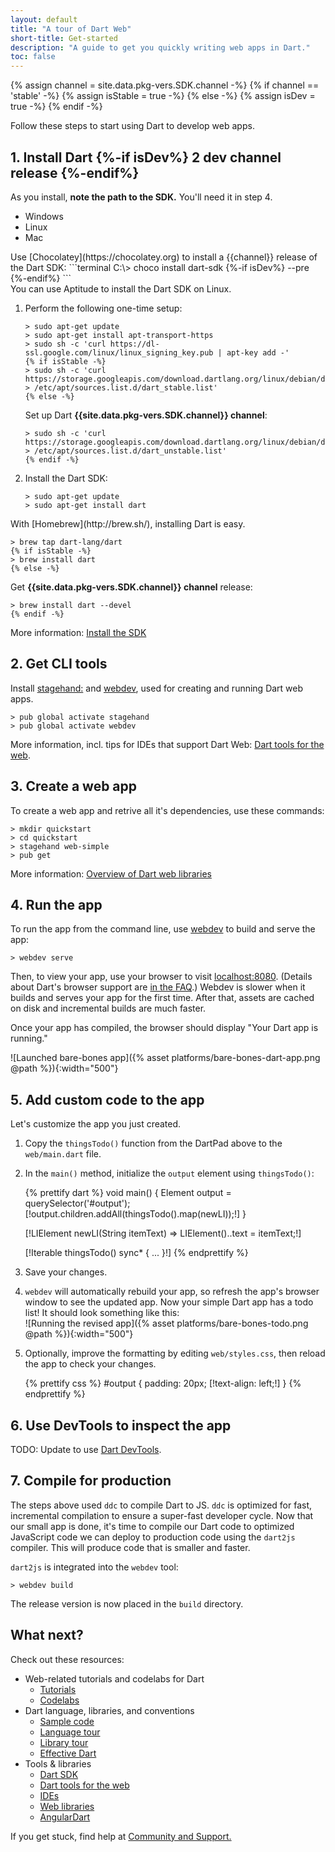 ```yaml
---
layout: default
title: "A tour of Dart Web"
short-title: Get-started
description: "A guide to get you quickly writing web apps in Dart."
toc: false
---
```


{% assign channel = site.data.pkg-vers.SDK.channel -%}
{% if channel == 'stable' -%}
  {% assign isStable = true -%}
{% else -%}
  {% assign isDev = true -%}
{% endif -%}

Follow these steps to start using Dart to develop web apps.

## 1. Install Dart {%-if isDev%} 2 **dev channel** release {%-endif%}

As you install, **note the path to the SDK.**
You'll need it in step 4.

<ul class="tabs__top-bar">
  <li class="tab-link current" data-tab="tab-sdk-install-windows">Windows</li>
  <li class="tab-link" data-tab="tab-sdk-install-linux">Linux</li>
  <li class="tab-link" data-tab="tab-sdk-install-mac">Mac</li>
</ul>

<div id="tab-sdk-install-windows" class="tabs__content current" markdown="1">
  Use [Chocolatey](https://chocolatey.org) to install a {{channel}} release of
  the Dart SDK:
  ```terminal
  C:\> choco install dart-sdk {%-if isDev%} --pre {%-endif%}
  ```
</div>

<div id="tab-sdk-install-linux" class="tabs__content" markdown="1">
  You can use Aptitude to install the Dart SDK on Linux.

   1. Perform the following one-time setup:
      ```terminal
      > sudo apt-get update
      > sudo apt-get install apt-transport-https
      > sudo sh -c 'curl https://dl-ssl.google.com/linux/linux_signing_key.pub | apt-key add -'
      {% if isStable -%}
      > sudo sh -c 'curl https://storage.googleapis.com/download.dartlang.org/linux/debian/dart_stable.list > /etc/apt/sources.list.d/dart_stable.list'
      {% else -%}
      ```
      Set up Dart **{{site.data.pkg-vers.SDK.channel}} channel**:
      ```terminal
      > sudo sh -c 'curl https://storage.googleapis.com/download.dartlang.org/linux/debian/dart_unstable.list > /etc/apt/sources.list.d/dart_unstable.list'
      {% endif -%}
      ```
   2. Install the Dart SDK:
      ```terminal
      > sudo apt-get update
      > sudo apt-get install dart
      ```
</div>

<div id="tab-sdk-install-mac" class="tabs__content" markdown="1">
  With [Homebrew](http://brew.sh/),
  installing Dart is easy.

  ```terminal
  > brew tap dart-lang/dart
  {% if isStable -%}
  > brew install dart
  {% else -%}
  ```
  Get **{{site.data.pkg-vers.SDK.channel}} channel** release:
  ```terminal
  > brew install dart --devel
  {% endif -%}
  ```
</div>

More information: [Install the SDK](/tools/sdk#install)


## 2. Get CLI tools

<i class="fas fa-terminal dark"></i> Install [stagehand:][stagehand] and
[webdev][], used for creating and running Dart web apps.

```terminal
> pub global activate stagehand
> pub global activate webdev
```

More information, incl. tips for IDEs that support Dart Web: [Dart tools for the
web](/tools).

## 3. Create a web app

<i class="fas fa-terminal dark"></i>
To create a web app and retrive all it's dependencies, use these commands:

```terminal
> mkdir quickstart
> cd quickstart
> stagehand web-simple
> pub get
```

More information:
[Overview of Dart web libraries](/guides/web-programming)

## 4. Run the app

<i class="fas fa-terminal dark"></i>
To run the app from the command line, use [webdev][] to build and serve the app:

```terminal
> webdev serve
```

Then, to view your app, use your browser to visit
[localhost:8080](localhost:8080). (Details about Dart's browser support are [in
the
FAQ](/faq#q-what-browsers-do-you-support-as-javascript-compilation-targets).)
Webdev is slower when it builds and serves your app for the first time. After
that, assets are cached on disk and incremental builds are much faster.

Once your app has compiled, the browser should display
"Your Dart app is running."

![Launched bare-bones app]({% asset platforms/bare-bones-dart-app.png @path %}){:width="500"}

## 5. Add custom code to the app

Let's customize the app you just created.

 1. Copy the `thingsTodo()` function from the DartPad above
    to the `web/main.dart` file.

 2. In the `main()` method, initialize the `output` element using
    `thingsTodo()`:

    {% prettify dart %}
    void main() {
      Element output = querySelector('#output');
      [!output.children.addAll(thingsTodo().map(newLI));!]
    }

    [!LIElement newLI(String itemText) => LIElement()..text = itemText;!]

    [!Iterable<String> thingsTodo() sync* { ... }!]
    {% endprettify %}

 3. Save your changes.

 4. `webdev` will automatically rebuild your app, so refresh the app's browser
    window to see the updated app. Now your simple Dart app has a todo list! It
    should look something like this:<br>
    ![Running the revised app]({% asset platforms/bare-bones-todo.png @path %}){:width="500"}

 5. Optionally, improve the formatting by editing `web/styles.css`,
    then reload the app to check your changes.

    {% prettify css %}
    #output {
      padding: 20px;
      [!text-align: left;!]
    }
    {% endprettify %}


## 6. Use DevTools to inspect the app

TODO: Update to use [Dart DevTools](https://flutter.github.io/devtools/).

## 7. Compile for production

The steps above used `ddc` to compile Dart to JS. `ddc` is optimized for fast,
incremental compilation to ensure a super-fast developer cycle. Now that our
small app is done, it's time to compile our Dart code to optimized JavaScript
code we can deploy to production code using the `dart2js` compiler. This will
produce code that is smaller and faster.

`dart2js` is integrated into the `webdev` tool:

```terminal
> webdev build
```

The release version is now placed in the `build` directory.

## What next?

Check out these resources:

* Web-related tutorials and codelabs for Dart
  * [Tutorials](/tutorials)
  * [Codelabs](/codelabs)
* Dart language, libraries, and conventions
  * [Sample code]({{site.dartlang}}/samples)
  * [Language tour]({{site.dartlang}}/guides/language/language-tour)
  * [Library tour]({{site.dartlang}}/guides/libraries/library-tour)
  * [Effective Dart]({{site.dartlang}}/guides/language/effective-dart)
* Tools & libraries
  * [Dart SDK]({{site.dartlang}}/tools/sdk)
  * [Dart tools for the web](/tools)
  * [IDEs]({{site.dartlang}}/tools#ides-and-editors)
  * [Web libraries](/guides/web-programming)
  * [AngularDart](/angular)

If you get stuck, find help at [Community and Support.](/community)

[AngularDart]: /angular
[AngularDart Components]: /angular/components
[stagehand]: {{site.pub-pkg}}/stagehand
[webdev]: /tools/webdev
